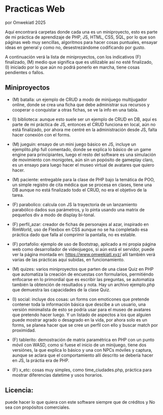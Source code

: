 # Practicas Web

por Omwekiatl 2025

Aquí encontrará carpetas donde cada una es un miniproyecto, esto es parte de mi práctica de aprendizaje de PHP, JS, HTML, CSS, SQL, por lo que son páginas web muy sencillas, algoritmos para hacer cosas puntuales, ensayar ideas en general y como no, desestrezándome codificando por gusto.

A continuación verá la lista de miniproyectos, con los indicativos (F) finalizado, (M) medio que significa que es utilizable así no esté finalizado, (I) iniciado por lo que aún no podrá ponerlo en marcha, tiene cosas pendientes o fallos.

## Miniproyectos

- (M) batalla: un ejemplo de CRUD a modo de minijuego multijugador online, donde se crea una ficha que debe administrar sus recursos y cooperar o conquistar a otras fichas, se ve la info en una tabla.

- (I) biblioteca: aunque esto suele ser un ejemplo de CRUD en DB, aquí es parte de mi práctica de JS, entonces el CRUD funciona en local, aún no está finalizado, por ahora me centré en la administración desde JS, falta hacer conexión con el forms.

- (M) jueguin: ensayo de un mini juego básico en JS, incluye un ejemplito.php full comentado, donde se explica lo básico de un game engine para principiantes, luego el resto del software es una simulación de movimiento con monigotes, aún sin un popósito de gameplay claro, es un ensayo para luego hacer el museo virtual de avatares que quiero hacer.

- (M) paciente: entregable para la clase de PHP bajo la temática de POO, un simple registro de cita médica que se procesa en clases, tiene una DB aunque no está finalizado todo el CRUD, no era el objetivo de la tarea.

- (F) parabolico: calcula con JS la trayectoria de un lanzamiento parabólico dados sus parámetros, y lo pinta usando una matrix de pequeños div a modo de display bi-tonal.

- (F) perfil_azar: creador de fichas de personajes al azar, inspirado en RimWorld, uso de Flexbox en CSS aunque no se ha completado esa práctica dado que falla al comprimir la pantalla, no es estable.

- (F) portafolio: ejemplo de uso de Bootstrap, aplicado a mi propia página web como desarrollador de videojuegos, si aún está el servidor, puede ver la página montada en: https://www.omwekiatl.xyz/ allí también verá varias de las prácticas aquí subidas, en funcionamiento.

- (M) quizes: varios miniproyectos que parten de una clase Quiz en PHP que automatiza la creación de encuestas con formularios, permitiéndo enfocarse en lo primordial que es escribir las preguntas, se automatiza también la obtención de resultados y nota. Hay un archivo ejemplo.php que demuestra las capacidades de la clase Quiz.

- (I) social: incluye dos cosas: un forms con emoticones que pretende contener toda la información básica que descibe a un usuario, una versión minimalista de esto se podría usar para el museo de avatares que pretendo hacer luego. Y un listado de aspectos a los que alguien puede mostrar agrado o desagrado en la vida, por ahora solo es un forms, se planea hacer que se cree un perfil con ello y buscar match por proximidad.

- (F) tablerito: demostración de matrix paramétrica en PHP con un punto móvil con WASD, como si fuese el inicio de un minijuego, tiene dos versiónes, la que explica lo básico y una con NPCs móviles y captura, aunque se aclara que el comportamiento allí descrito se debería hacer en JS, la práctia era de PHP.

- (F) x_etc: cosas muy simples, como time_ciudades.php, práctica para mostrar diferencias datetime y usos horarios.

## Licencia:

puede hacer lo que quiera con este software siempre que de créditos y No sea con propósitos comerciales.
